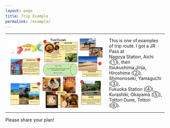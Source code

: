 ```yaml
---
layout: page
title: Trip Example
permalink: /example/
---
```


<table>
  <tr>
    <td> <img src="trip.png"></img> </td>
    <td> This is one of examples of trip route. I got a JR Pass at <br>
    Nagoya Station, Aichi (①), then <br>
    Itsukushima Jinja, Hiroshima (②), <br>
    Shimonoseki, Yamaguchi (③), <br>
    Fukuoka Station (④), <br>
    Kurashiki, Okayama (⑤), <br>
    Tottori Dune, Tottori (⑥).</td>
  </tr>
</table>

Please share your plan!
